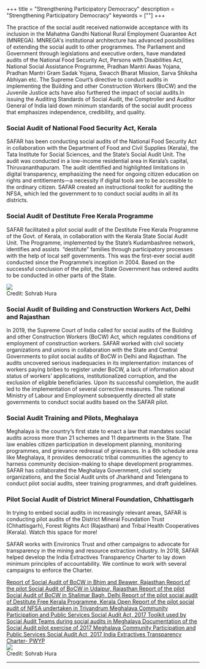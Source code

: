 +++
title = "Strengthening Participatory Democracy"
description = "Strengthening Participatory Democracy"
keywords = [""]
+++

The practice of the social audit received nationwide acceptance with its inclusion in the Mahatma Gandhi National Rural Employment Guarantee Act (MNREGA). MNREGA's institutional architecture has advanced possibilities of extending the social audit to other programmes. The Parliament and Government through legislations and executive orders, have mandated audits of the National Food Security Act, Persons with Disabilities Act, National Social Assistance Programme, Pradhan Mantri Awas Yojana, Pradhan Mantri Gram Sadak Yojana, Swacch Bharat Mission, Sarva Shiksha Abhiyan etc. The Supreme Court’s directive to conduct audits in implementing the Building and other Construction Workers (BoCW) and the Juvenile Justice acts have also furthered the impact of social audits.In issuing the Auditing Standards of Social Audit, the Comptroller and Auditor General of India laid down minimum standards of the social audit process that emphasizes independence, credibility, and quality. 

### Social Audit of National Food Security Act, Kerala 

SAFAR has been conducting social audits of the National Food Security Act in collaboration with the Department of Food and Civil Supplies (Kerala), the Tata Institute for Social Sciences, and the State’s Social Audit Unit. The audit was conducted in a low-income residential area in Kerala’s capital, Thiruvananthapuram. The audit identified and highlighted limitations in digital transparency, emphasizing the need for ongoing citizen education on rights and entitlements—a necessity if digital tools are to be accessible to the ordinary citizen. SAFAR created an instructional toolkit for auditing the NFSA, which led the government to to conduct social audits in all its districts.

### Social Audit of Destitute Free Kerala Programme

SAFAR facilitated a pilot social audit of the Destitute Free Kerala Programme of the Govt. of Kerala, in collaboration with the Kerala State Social Audit Unit. The Programme, implemented by the State’s Kudambashree network, identifies and assists  “destitute” families through participatory processes with the help of local self governments. This was the first-ever social audit conducted since the Programme’s inception in 2004. Based on the successful conclusion of the pilot, the State Government has ordered audits to be conducted in other parts of the State. 

<div class="container-image">
  <img class="full-width" src="../../img/pictures/participatory-democracy/2.jpg">
  <div class="bottom-right">Credit: Sohrab Hura</div>
</div>

### Social Audit of Building and Construction Workers Act, Delhi and Rajasthan

In 2019, the Supreme Court of India called for social audits of the Building and other Construction Workers (BoCW) Act, which regulates conditions of employment of construction workers. SAFAR worked with civil society organizations and unions in collaboration with the State and Central Governments to pilot social audits of BoCW in Delhi and Rajasthan. The audits uncovered serious inadequacies in its implementation: instances of workers paying bribes to register under BoCW, a lack of information about status of workers’ applications, institutionalized corruption, and the exclusion of eligible beneficiaries. Upon its successful completion, the audit led to the implementation of several corrective measures. The national Ministry of Labour and Employment subsequently directed all state governments to conduct social audits based on the SAFAR pilot.

### Social Audit Training and Pilots, Meghalaya 

Meghalaya is the country’s first state to enact a law that mandates social audits across more than 21 schemes and 11 departments in the State. The law enables citizen participation in development planning, monitoring programmes, and grievance redressal of grievances. In a 6th schedule area like Meghalaya, it provides democratic tribal communities the agency to harness community decision-making to shape development programmes. SAFAR has collaborated the Meghalaya Government, civil society organizations, and the Social Audit units of Jharkhand and Telengana to conduct pilot social audits, steer training programmes, and draft guidelines. 

### Pilot Social Audit of District Mineral Foundation, Chhattisgarh

In trying to embed social audits in increasingly relevant areas, SAFAR is conducting pilot audits of the District Mineral Foundation Trust (Chhattisgarh), Forest Rights Act (Rajasthan) and Tribal Health Cooperatives (Kerala). Watch this space for more! 

SAFAR works with Environics Trust and other campaigns to advocate for transparency in the mining and resource extraction industry. In 2018, SAFAR helped develop the India Extractives Transparency Charter to lay down minimum principles of accountability. We continue to work with several campaigns to enforce the Charter. 

<a href="../../documents/Report of Social Audit of BoCW in Bhim and Beawer, Rajasthan.docx" class="btn btn-lg" target="_blank">
    <i class="far fa-file-alt"></i> Report of Social Audit of BoCW in Bhim and Beawer, Rajasthan
</a>
<a href="../../documents/Report of the pilot Social Audit of BoCW in Udaipur, Rajasthan.docx" class="btn btn-lg" target="_blank">
    <i class="far fa-file-alt"></i> Report of the pilot Social Audit of BoCW in Udaipur, Rajasthan
</a>
<a href="../../documents/Report of the pilot Social Audit of BoCW in Shalimar Bagh, Delhi.docx" class="btn btn-lg" target="_blank">
    <i class="far fa-file-alt"></i> Report of the pilot Social Audit of BoCW in Shalimar Bagh, Delhi
</a>
<a href="../../documents/Report of the pilot social audit of Destitute Free Kerala Programme, Kerala.pdf" class="btn btn-lg" target="_blank">
    <i class="far fa-file-alt"></i> Report of the pilot social audit of Destitute Free Kerala Programme, Kerala
</a>
<a href="../../documents/Report of the pilot social audit of NFSA undertaken in Trivandrum.pdf" class="btn btn-lg" target="_blank">
    <i class="far fa-file-alt"></i> Open Report of the pilot social audit of NFSA undertaken in Trivandrum
</a>
<a href="../../documents/Meghalaya Community Participation and Public Services Social Audit Act, 2017.pdf" class="btn btn-lg" target="_blank">
    <i class="far fa-file-alt"></i> Meghalaya Community Participation and Public Services Social Audit Act, 2017
</a>
<a href="https://mssat.nic.in/acts/Social_Audit_Act_2017.pdf" class="btn btn-lg" target="_blank">
    <i class="far fa-file-alt"></i> Toolkit used by Social Audit Teams during social audits in Meghalaya
</a>
<a href="../../documents/Documentation of the Social Audit pilot exercise of 2017.docx" class="btn btn-lg" target="_blank">
    <i class="far fa-file-alt"></i> Documentation of the Social Audit pilot exercise of 2017
</a>
<a href="https://mssat.nic.in/social_audit_report/Pilot_Social_Audit_Report_MCPPSSA_Act_2017_A.pdf" class="btn btn-lg" target="_blank">
    <i class="far fa-file-alt"></i> Meghalaya Community Participation and Public Services Social Audit Act, 2017
</a>
<a href="../../documents/India Extractives Transparency Charter- PWYP.docx" class="btn btn-lg" target="_blank">
    <i class="far fa-file-alt"></i> India Extractives Transparency Charter- PWYP
</a>

<div class="container-image">
  <img class="full-width" src="../../img/pictures/participatory-democracy/3.jpg">
  <div class="bottom-right">Credit: Sohrab Hura</div>
</div>

***
